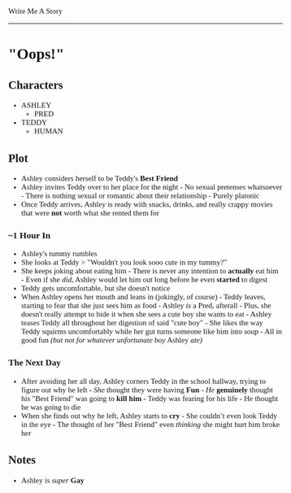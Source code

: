 <Style>
    Body {
        Font-size: 15px;
        Font-family: Verdana;
    };
</Style>

Write Me A Story
****************
"Oops!"
=======

Characters
----------
- ASHLEY
    - PRED
- TEDDY
    - HUMAN

Plot
----
- Ashley considers herself to be Teddy's __Best Friend__
- Ashley invites Teddy over to her place for the night
        - No sexual pretenses whatsoever
                - There is nothing sexual or romantic about their relationship
                        - Purely platonic
- Once Teddy arrives, Ashley is ready with snacks, drinks, and really crappy movies that were __not__ worth what she rented them for
### ~1 Hour In
- Ashley's tummy rumbles
- She looks at Teddy
        > "Wouldn't you look sooo cute in my tummy?"
- She keeps joking about eating him
        - There is never any intention to __actually__ eat him
                - Even if she _did_, Ashley would let him out long before he even __started__ to digest
- Teddy gets uncomfortable, but she doesn't notice
- When Ashley opens her mouth and leans in (jokingly, of course)
        - Teddy leaves, starting to fear that she just sees him as food
                - Ashley _is_ a Pred, afterall
                        - Plus, she doesn't really attempt to hide it when she sees a cute boy she wants to eat
                                - Ashley teases Teddy all throughout her digestion of said "cute boy"
                                        - She likes the way Teddy squirms uncomfortably while her gut turns someone like him into soup
                                                - All in good fun _(but not for whatever unfortunate boy_ Ashley _ate)_
### The Next Day
- After avoiding her all day, Ashley corners Teddy in the school hallway, trying to figure out why he left
        - _She_ thought they were having __Fun__
        - _He_ __genuinely__ thought his "Best Friend" was going to __kill him__
                - Teddy was fearing for his life
                - He thought he was going to die
- When she finds out why he left, Ashley starts to __cry__
        - She couldn’t even look Teddy in the eye
                - The thought of her "Best Friend" even _thinking_ she might hurt him broke her

Notes
-----
- Ashley is _super_ __Gay__
